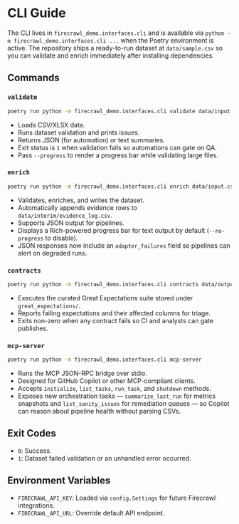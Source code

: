 # CLI Guide

The CLI lives in `firecrawl_demo.interfaces.cli` and is available via `python -m firecrawl_demo.interfaces.cli ...` when the Poetry environment is active.
The repository ships a ready-to-run dataset at `data/sample.csv` so you can validate and
enrich immediately after installing dependencies.

## Commands

### `validate`

```bash
poetry run python -m firecrawl_demo.interfaces.cli validate data/input.csv --format json
```

- Loads CSV/XLSX data.
- Runs dataset validation and prints issues.
- Returns JSON (for automation) or text summaries.
- Exit status is `1` when validation fails so automations can gate on QA.
- Pass `--progress` to render a progress bar while validating large files.

### `enrich`

```bash
poetry run python -m firecrawl_demo.interfaces.cli enrich data/input.csv --output data/output.csv --format text
```

- Validates, enriches, and writes the dataset.
- Automatically appends evidence rows to `data/interim/evidence_log.csv`.
- Supports JSON output for pipelines.
- Displays a Rich-powered progress bar for text output by default (`--no-progress` to disable).
- JSON responses now include an `adapter_failures` field so pipelines can alert on degraded runs.

### `contracts`

```bash
poetry run python -m firecrawl_demo.interfaces.cli contracts data/output.csv --format json
```

- Executes the curated Great Expectations suite stored under `great_expectations/`.
- Reports failing expectations and their affected columns for triage.
- Exits non-zero when any contract fails so CI and analysts can gate publishes.

### `mcp-server`

```bash
poetry run python -m firecrawl_demo.interfaces.cli mcp-server
```

- Runs the MCP JSON-RPC bridge over stdio.
- Designed for GitHub Copilot or other MCP-compliant clients.
- Accepts `initialize`, `list_tasks`, `run_task`, and `shutdown` methods.
- Exposes new orchestration tasks — `summarize_last_run` for metrics snapshots and
  `list_sanity_issues` for remediation queues — so Copilot can reason about pipeline
  health without parsing CSVs.

## Exit Codes

- `0`: Success.
- `1`: Dataset failed validation or an unhandled error occurred.

## Environment Variables

- `FIRECRAWL_API_KEY`: Loaded via `config.Settings` for future Firecrawl integrations.
- `FIRECRAWL_API_URL`: Override default API endpoint.
